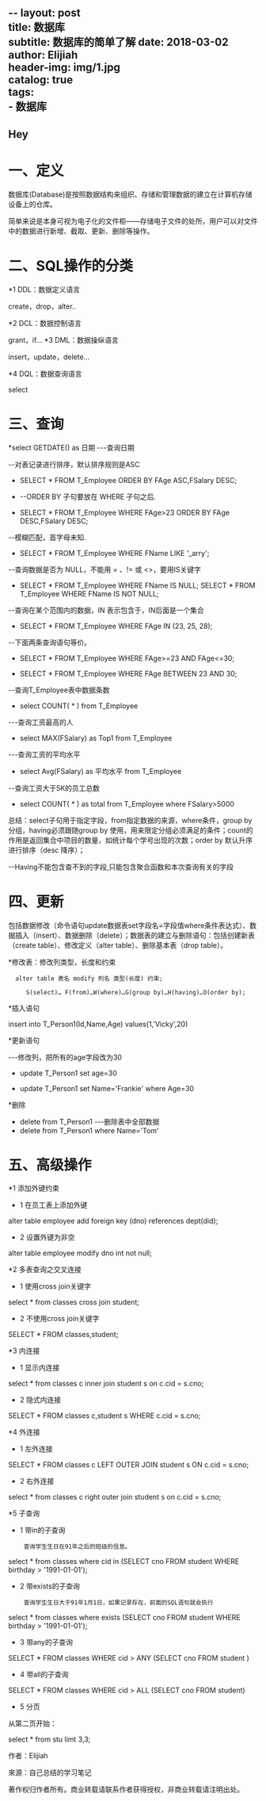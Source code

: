 --
layout:     post                    
title:      数据库            
subtitle:   数据库的简单了解
date:       2018-03-02             
author:     Elijiah                    
header-img: img/1.jpg   
catalog: true                       
tags:                               
    - 数据库
---

##   Hey

#   一、定义
数据库(Database)是按照数据结构来组织、存储和管理数据的建立在计算机存储设备上的仓库。

简单来说是本身可视为电子化的文件柜——存储电子文件的处所，用户可以对文件中的数据进行新增、截取、更新、删除等操作。


#   二、SQL操作的分类

*1 DDL：数据定义语言

create，drop，alter..

*2 DCL：数据控制语言

grant，if…
*3 DML：数据操纵语言

insert，update，delete…

*4 DQL：数据查询语言

select


#   三、查询

*select GETDATE() as 日期 ---查询日期

--对表记录进行排序，默认排序规则是ASC 

*   SELECT * FROM T_Employee ORDER BY FAge ASC,FSalary DESC; 

*   --ORDER BY 子句要放在 WHERE 子句之后. 

*   SELECT * FROM T_Employee WHERE FAge>23 ORDER BY FAge DESC,FSalary DESC;

--模糊匹配，首字母未知. 

*   SELECT * FROM T_Employee WHERE FName LIKE '_arry';


--查询数据是否为 NULL，不能用 = 、!= 或 <>，要用IS关键字 

*   SELECT * FROM T_Employee WHERE FName IS NULL; SELECT * FROM T_Employee WHERE FName IS NOT NULL;

--查询在某个范围内的数据，IN 表示包含于，IN后面是一个集合 

*   SELECT * FROM T_Employee WHERE FAge IN (23, 25, 28);

--下面两条查询语句等价。

*   SELECT * FROM T_Employee WHERE FAge>=23 AND FAge<=30;

*   SELECT * FROM T_Employee WHERE FAge BETWEEN 23 AND 30;

--查询T_Employee表中数据条数 

*   select COUNT( * ) from T_Employee


---查询工资最高的人 

*   select MAX(FSalary) as Top1 from T_Employee 

---查询工资的平均水平

*   select Avg(FSalary) as 平均水平 from T_Employee

--查询工资大于5K的员工总数 

*   select COUNT( * ) as total from T_Employee where FSalary>5000

总结：select子句用于指定字段，from指定数据的来源，where条件，group by分组，having必须跟随group by 使用，用来限定分组必须满足的条件；count的作用是返回集合中项目的数量，如统计每个学号出现的次数；order by 默认升序进行排序（desc 降序）；

--Having不能包含查不到的字段,只能包含聚合函数和本次查询有关的字段

#   四、更新

包括数据修改（命令语句update数据表set字段名=字段值where条件表达式）、数据插入（insert）、数据删除（delete）；数据表的建立与删除语句：包括创建新表（create table）、修改定义（alter table）、删除基本表（drop table）。


*修改表：修改列类型，长度和约束

      alter table 表名 modify 列名 类型(长度) 约束;

         S(select)… F(from)…W(where)…G(group by)…H(having)…O(order by);

*插入语句  

insert into T_Person1(Id,Name,Age) values(1,'Vicky',20)

*更新语句 

---修改列，把所有的age字段改为30 

*   update T_Person1 set age=30

*   update T_Person1 set Name='Frankie' where Age=30

*删除

*   delete from T_Person1 ---删除表中全部数据 
*   delete from T_Person1 where Name='Tom'

#   五、高级操作

*1    添加外键约束

*   1 在员工表上添加外键

alter table employee add foreign key (dno) references dept(did);

*   2 设置外键为非空

alter table employee modify dno int not null;

*2   多表查询之交叉连接

*   1 使用cross join关键字

select * from classes cross join student;

*   2 不使用cross join关键字

SELECT * FROM classes,student;


*3    内连接

*   1 显示内连接

select * from classes c inner join student s on c.cid = s.cno;

*   2 隐式内连接

SELECT * FROM classes c,student s WHERE c.cid = s.cno;

*4  外连接

*   1 左外连接

SELECT * FROM classes c LEFT OUTER JOIN student s ON c.cid = s.cno;

*   2 右外连接

select * from classes c right outer join student s on c.cid = s.cno;


*5   子查询

*   1 带in的子查询

         查询学生生日在91年之后的班级的信息。

select * from classes where cid in (SELECT cno FROM student WHERE birthday > '1991-01-01');

*   2 带exists的子查询

         查询学生生日大于91年1月1日，如果记录存在，前面的SQL语句就会执行

select * from classes where exists (SELECT cno FROM student WHERE birthday > '1991-01-01');

*   3 带any的子查询

SELECT * FROM classes WHERE cid > ANY (SELECT cno FROM student )

*   4 带all的子查询

SELECT * FROM classes WHERE cid > ALL (SELECT cno FROM student)

*   5 分页

从第二页开始：

select * from stu limt 3,3; 

作者：Elijiah

來源：自己总结的学习笔记

著作权归作者所有。商业转载请联系作者获得授权，非商业转载请注明出处。